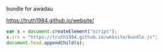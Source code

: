 bundle for awadau

https://truth1984.github.io/website/

```js
var s = document.createElement("script");
s.src = "https://truth1984.github.io/website/bundle.js";
document.head.appendChild(s);
```

